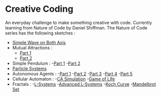 # Creative Coding

An everyday challenge to make something creative with code. Currently learning from Nature of Code by Daniel Shiffman. 
The Nature of Code series has the following sketches :

- [Simple Wave on Both Axis](https://github.com/Vishvam10/Creative-Sketches/tree/master/Nature%20of%20Code/sketch-1-Simple%20Wave%20On%20Both%20Axes)
- Mutual Attractions :
   - [Part 1](https://github.com/Vishvam10/Creative-Sketches/tree/master/Nature%20of%20Code/sketch-2-Mutual%20Attraction%20I)
   - [Part 2](https://github.com/Vishvam10/Creative-Sketches/tree/master/Nature%20of%20Code/sketch-3-Mutual%20Attraction%20II)
- Simple Pendulum :
   -[Part 1](https://github.com/Vishvam10/Creative-Sketches/tree/master/Nature%20of%20Code/sketch-4-Single%20Pendulum%20I) 
   -[Part 2](https://github.com/Vishvam10/Creative-Sketches/tree/master/Nature%20of%20Code/sketch-5-Single%20Pendulum%20II)
- [Particle Systems](https://github.com/Vishvam10/Creative-Sketches/tree/master/Nature%20of%20Code/sketch-6-Particle%20Systems)
- Autonomous Agents :
   -[Part 1](https://github.com/Vishvam10/Creative-Sketches/tree/master/Nature%20of%20Code/sketch-7-Autonomous%20Agents%20I) 
   -[Part 2](https://github.com/Vishvam10/Creative-Sketches/tree/master/Nature%20of%20Code/sketch-8-Autonomous%20Agents%20II)
   -[Part 3](https://github.com/Vishvam10/Creative-Sketches/tree/master/Nature%20of%20Code/sketch-9-Autonomous%20Agents%20III)
   -[Part 4](https://github.com/Vishvam10/Creative-Sketches/tree/master/Nature%20of%20Code/sketch-10-Autonomous%20Agents%20IV)
   -[Part 5](https://github.com/Vishvam10/Creative-Sketches/tree/master/Nature%20of%20Code/sketch-12-Autonomous%20Agents%20V)
- Cellular Automaton :
   -[CA Simulation](https://github.com/Vishvam10/Creative-Sketches/tree/master/Nature%20of%20Code/sketch-13-Cellular%20Automata)
   -[Game of Life](https://github.com/Vishvam10/Creative-Sketches/tree/master/Nature%20of%20Code/sketch-14-Cellular%20Automata%20-%20Game%20of%20Life)
- Fractals :
   -[L-Systems](https://github.com/Vishvam10/Creative-Sketches/tree/master/Nature%20of%20Code/sketch-15-L%20Systems)
   -[Advanced L-Systems](https://github.com/Vishvam10/Creative-Sketches/tree/master/Nature%20of%20Code/sketch-22-Advanced%20L%20Systems)
   -[Koch Curve](https://github.com/Vishvam10/Creative-Sketches/tree/master/Nature%20of%20Code/sketch-16-Fractals-Koch%20Curve)
   -[Mandelbrot Set](https://github.com/Vishvam10/Creative-Sketches/tree/master/Nature%20of%20Code/sketch-17-Fractals-Mandelbrot%20Set)
   
